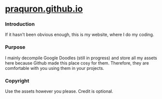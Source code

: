 # [praquron.github.io](https://praquron.github.io)

### Introduction
If it hasn't been obvious enough, this is my website, where I do my coding. 

### Purpose
I mainly decompile Google Doodles (still in progress) and store all my assets here because Github made this place cosy for them. Therefore, they are comfortable with you using them in your projects.

### Copyright
Use the assets however you please. Credit is optional. 
